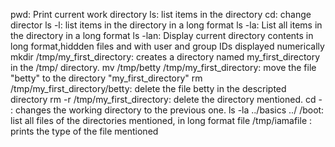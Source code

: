pwd: Print current work directory
ls: list items in the directory
cd: change director
ls -l: list items in the directory in a long format
ls -la: List all items in the directory in a long format
ls -lan: Display current directory contents in long format,hiddden files and with user and group IDs displayed numerically
mkdir /tmp/my_first_directory: creates a directory named my_first_directory in the /tmp/ directory.
mv /tmp/betty /tmp/my_first_directory: move the file "betty" to the directory "my_first_directory"
rm /tmp/my_first_directory/betty: delete the file betty in the descripted directory
rm -r /tmp/my_first_directory: delete the directory mentioned.
cd - : changes the working directory to the previous one.
ls -la ../basics ../ /boot: list all files of the directories mentioned, in long format
file /tmp/iamafile : prints the type of the file mentioned
